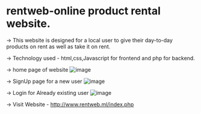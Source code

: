 # rentweb-online product rental website.

-> This website is designed for a local user to give their day-to-day products on rent as well as take it on rent.

-> Technology used - html,css,Javascript for frontend and php for backend.

-> home page of website
![image](https://user-images.githubusercontent.com/77240127/182235173-3c0bf03e-058a-49aa-9cfb-addce9c3ba13.png)

-> SignUp page for a new user
![image](https://user-images.githubusercontent.com/77240127/182235521-a5d18278-6bf1-4169-a47a-602801cfa842.png)

-> Login for Already existing user
![image](https://user-images.githubusercontent.com/77240127/182235625-605094ed-c0ce-4dea-a4c7-69f6da3afb24.png)

-> Visit Website - http://www.rentweb.ml/index.php
